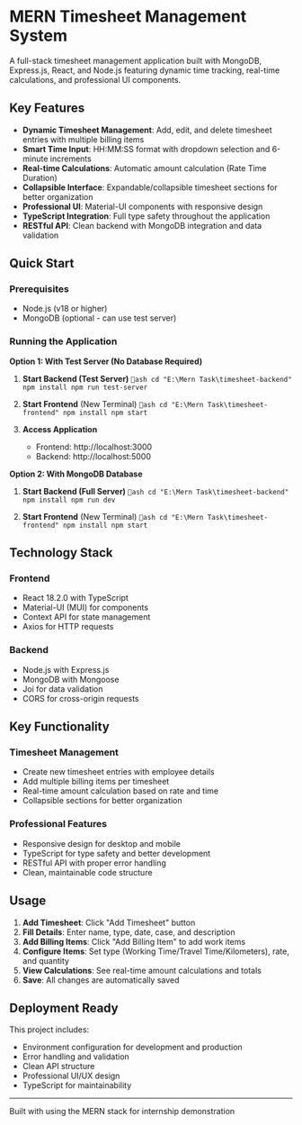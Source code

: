 # MERN Timesheet Management System

A full-stack timesheet management application built with MongoDB, Express.js, React, and Node.js featuring dynamic time tracking, real-time calculations, and professional UI components.

##  Key Features

- **Dynamic Timesheet Management**: Add, edit, and delete timesheet entries with multiple billing items
- **Smart Time Input**: HH:MM:SS format with dropdown selection and 6-minute increments
- **Real-time Calculations**: Automatic amount calculation (Rate  Time Duration)
- **Collapsible Interface**: Expandable/collapsible timesheet sections for better organization
- **Professional UI**: Material-UI components with responsive design
- **TypeScript Integration**: Full type safety throughout the application
- **RESTful API**: Clean backend with MongoDB integration and data validation

##  Quick Start

### Prerequisites
- Node.js (v18 or higher)
- MongoDB (optional - can use test server)

### Running the Application

**Option 1: With Test Server (No Database Required)**

1. **Start Backend (Test Server)**
   `ash
   cd "E:\Mern Task\timesheet-backend"
   npm install
   npm run test-server
   `

2. **Start Frontend** (New Terminal)
   `ash
   cd "E:\Mern Task\timesheet-frontend"
   npm install
   npm start
   `

3. **Access Application**
   - Frontend: http://localhost:3000
   - Backend: http://localhost:5000

**Option 2: With MongoDB Database**

1. **Start Backend (Full Server)**
   `ash
   cd "E:\Mern Task\timesheet-backend"
   npm install
   npm run dev
   `

2. **Start Frontend** (New Terminal)
   `ash
   cd "E:\Mern Task\timesheet-frontend"
   npm install
   npm start
   `

##  Technology Stack

### Frontend
- React 18.2.0 with TypeScript
- Material-UI (MUI) for components
- Context API for state management
- Axios for HTTP requests

### Backend
- Node.js with Express.js
- MongoDB with Mongoose
- Joi for data validation
- CORS for cross-origin requests

##  Key Functionality

### Timesheet Management
- Create new timesheet entries with employee details
- Add multiple billing items per timesheet
- Real-time amount calculation based on rate and time
- Collapsible sections for better organization

### Professional Features
- Responsive design for desktop and mobile
- TypeScript for type safety and better development
- RESTful API with proper error handling
- Clean, maintainable code structure

##  Usage

1. **Add Timesheet**: Click "Add Timesheet" button
2. **Fill Details**: Enter name, type, date, case, and description
3. **Add Billing Items**: Click "Add Billing Item" to add work items
4. **Configure Items**: Set type (Working Time/Travel Time/Kilometers), rate, and quantity
5. **View Calculations**: See real-time amount calculations and totals
6. **Save**: All changes are automatically saved

##  Deployment Ready

This project includes:
- Environment configuration for development and production
- Error handling and validation
- Clean API structure
- Professional UI/UX design
- TypeScript for maintainability

---

Built with  using the MERN stack for internship demonstration
